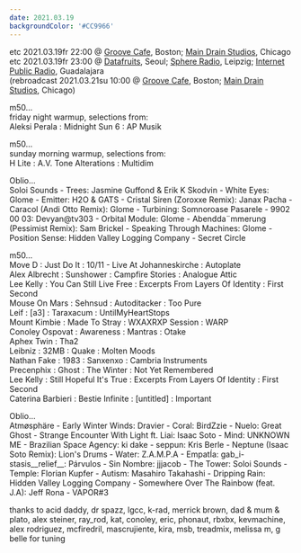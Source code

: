 ```yaml
---
date: 2021.03.19
backgroundColor: '#CC9966'
---
```


etc 2021.03.19fr 22:00 @ [Groove Cafe](http://groove.cafe/), Boston; [Main Drain Studios](http://www.youtube.com/maindrainstudios/), Chicago  
etc 2021.03.19fr 23:00 @ [Datafruits](http://www.datafruits.fm/), Seoul; [Sphere Radio](http://www.sphere-radio.net/), Leipzig; [Internet Public Radio](https://www.youtube.com/maindrainstudios), Guadalajara  
(rebroadcast 2021.03.21su 10:00 @ [Groove Cafe](http://groove.cafe/), Boston; [Main Drain Studios](https://www.youtube.com/maindrainstudios), Chicago)  

m50...  
friday night warmup, selections from:  
Aleksi Perala : Midnight Sun 6 : AP Musik  

m50...  
sunday morning warmup, selections from:  
H Lite : A.V. Tone Alterations : Multidim  

Oblio...  
Soloi Sounds - Trees: Jasmine Guffond & Erik K Skodvin - White Eyes: Glome - Emitter: H2O & GATS - Cristal Siren (Zoroxxe Remix): Janax Pacha - Caracol (Andi Otto Remix): Glome - Turbining: Somnoroase Pasarele - 9902 00 03: Devyan@tv303 - Orbital Module: Glome - Abendda¨mmerung (Pessimist Remix): Sam Brickel - Speaking Through Machines: Glome - Position Sense: Hidden Valley Logging Company - Secret Circle  

m50...  
Move D : Just Do It : 10/11 - Live At Johanneskirche : Autoplate  
Alex Albrecht : Sunshower : Campfire Stories : Analogue Attic  
Lee Kelly : You Can Still Live Free : Excerpts From Layers Of Identity : First Second  
Mouse On Mars : Sehnsud : Autoditacker : Too Pure  
Leif : \[a3\] : Taraxacum : UntilMyHeartStops  
Mount Kimbie : Made To Stray : WXAXRXP Session : WARP  
Conoley Ospovat : Awareness : Mantras : Otake  
Aphex Twin : Tha2  
Leibniz : 32MB : Quake : Molten Moods  
Nathan Fake : 1983 : Sanxenxo : Cambria Instruments  
Precenphix : Ghost : The Winter : Not Yet Remembered  
Lee Kelly : Still Hopeful It's True : Excerpts From Layers Of Identity : First Second  
Caterina Barbieri : Bestie Infinite : \[untitled\] : Important  

Oblio...  
Atmøsphäre - Early Winter Winds: Dravier - Coral: BirdZzie - Nuelo: Great Ghost - Strange Encounter With Light ft. Liai: Isaac Soto - Mind: UNKNOWN ME - Brazilian Space Agency: ki dake - seppun: Kris Berle - Neptune (Isaac Soto Remix): Lion's Drums - Water: Z.A.M.P.A - EmpatÍa: gab\_i- stasis\_\_relief\_\_: Párvulos - Sin Nombre: jjjacob - The Tower: Soloi Sounds - Temple: Florian Kupfer - Autism: Masahiro Takahashi - Dripping Rain: Hidden Valley Logging Company - Somewhere Over The Rainbow (feat. J.A): Jeff Rona - VAPOR#3  

thanks to acid daddy, dr spazz, lgcc, k-rad, merrick brown, dad & mum & plato, alex steiner, ray\_rod, kat, conoley, eric, phonaut, rbxbx, kevmachine, alex rodriguez, mcfiredril, mascrujiente, kira, msb, treadmix, melissa m, g belle for tuning